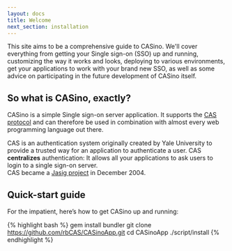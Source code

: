 ```yaml
---
layout: docs
title: Welcome
next_section: installation
---
```


This site aims to be a comprehensive guide to CASino. We'll cover everything from getting your Single sign-on (SSO) up and running, customizing the way it works and looks, deploying to various environments, get your applications to work with your brand new SSO, as well as some advice on participating in the future development of CASino itself.

## So what is CASino, exactly?

CASino is a simple Single sign-on server application. It supports the [CAS protocol](http://www.jasig.org/cas/protocol) and can therefore be used in combination with almost every web programming language out there.

CAS is an authentication system originally created by Yale University to provide a trusted way for an application to authenticate a user. CAS <strong>centralizes</strong> authentication: It allows all your applications to ask users to login to a single sign-on server.<br />
CAS became a [Jasig project](http://www.jasig.org/cas) in December 2004.

## Quick-start guide

For the impatient, here’s how to get CASino up and running:

{% highlight bash %}
gem install bundler
git clone https://github.com/rbCAS/CASinoApp.git
cd CASinoApp
./script/install <database>
{% endhighlight %}
